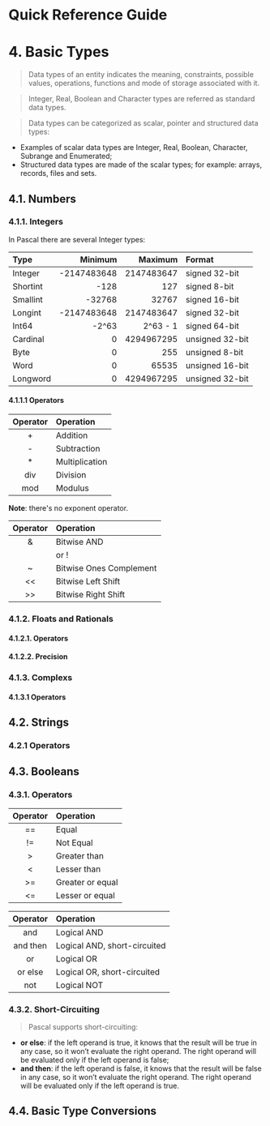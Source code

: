 Quick Reference Guide
=====================

# 4. Basic Types

> Data types of an entity indicates the meaning, constraints, possible values, operations, functions and mode of storage associated with it.

> Integer, Real, Boolean and Character types are referred as standard data types.

> Data types can be categorized as scalar, pointer and structured data types:
- Examples of scalar data types are Integer, Real, Boolean, Character, Subrange and Enumerated;
- Structured data types are made of the scalar types; for example: arrays, records, files and sets.

## 4.1. Numbers

### 4.1.1. Integers

In Pascal there are several Integer types:

|  Type    |  Minimum    | Maximum    |  Format         |
|:---------|------------:|-----------:|:----------------|
| Integer  | -2147483648 | 2147483647 | signed 32-bit   |
| Shortint |        -128 |        127 | signed 8-bit    |
| Smallint |      -32768 |      32767 | signed 16-bit   |
| Longint  | -2147483648 | 2147483647 | signed 32-bit   |
| Int64    |       -2^63 |   2^63 - 1 | signed 64-bit   |
| Cardinal |           0 | 4294967295 | unsigned 32-bit |
| Byte     |           0 |        255 | unsigned 8-bit  |
| Word     |           0 |      65535 | unsigned 16-bit |
| Longword |           0 | 4294967295 | unsigned 32-bit |

#### 4.1.1.1 Operators

| Operator | Operation      |
|:--------:|:---------------|
| +        | Addition       |
| -        | Subtraction    |
| *        | Multiplication |
| div      | Division       |
| mod      | Modulus        |

**Note**: there's no exponent operator.

| Operator | Operation               |
|:--------:|:------------------------|
| &        | Bitwise AND             |
| | or !   | Bitwise OR              |
| ~        | Bitwise Ones Complement |
| <<       | Bitwise Left Shift      |
| >>       | Bitwise Right Shift     |

### 4.1.2. Floats and Rationals

#### 4.1.2.1. Operators

#### 4.1.2.2. Precision

### 4.1.3. Complexs

#### 4.1.3.1 Operators

## 4.2. Strings

### 4.2.1 Operators

## 4.3. Booleans

### 4.3.1. Operators

| Operator | Operation            |
|:--------:|:---------------------|
| ==       | Equal                |
| !=       | Not Equal            |
| >        | Greater than         |
| <        | Lesser than          |
| >=       | Greater or equal     |
| <=       | Lesser or equal      |

| Operator | Operation                    |
|:--------:|:-----------------------------|
| and      | Logical AND                  |
| and then | Logical AND, short-circuited |
| or       | Logical OR                   |
| or else  | Logical OR, short-circuited  |
| not      | Logical NOT                  |

### 4.3.2. Short-Circuiting

> Pascal supports short-circuiting:

- **or else**: if the left operand is true, it knows that the result will be true in any case, so it won’t evaluate the right operand. The right operand will be evaluated only if the left operand is false;
- **and then**: if the left operand is false, it knows that the result will be false in any case, so it won’t evaluate the right operand. The right operand will be evaluated only if the left operand is true.

## 4.4. Basic Type Conversions
